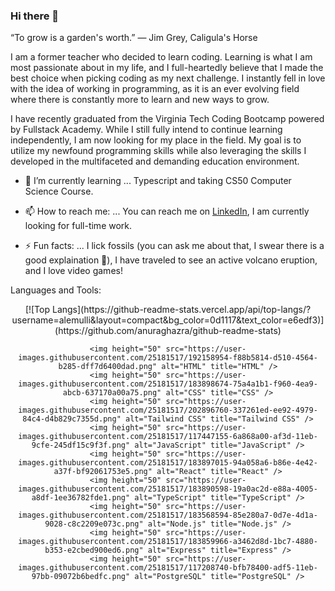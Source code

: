 ### Hi there 👋

<!--
**alemulli/alemulli** is a ✨ _special_ ✨ repository because its `README.md` (this file) appears on your GitHub profile.

Here are some ideas to get you started:

- 🔭 I’m currently working on ...
- 🌱 I’m currently learning ...
- 👯 I’m looking to collaborate on ...
- 🤔 I’m looking for help with ...
- 💬 Ask me about ...
- 📫 How to reach me: ...
- 😄 Pronouns: ...
- ⚡ Fun fact: ...
-->

“To grow is a garden's worth.” — Jim Grey, Caligula's Horse

I am a former teacher who decided to learn coding. Learning is what I am most passionate about in my life, and I full-heartedly believe that I made the best choice when picking coding as my next challenge. I instantly fell in love with the idea of working in programming, as it is an ever evolving field where there is constantly more to learn and new ways to grow. 

I have recently graduated from the Virginia Tech Coding Bootcamp powered by Fullstack Academy. While I still fully intend to continue learning independently, I am now looking for my place in the field. My goal is to utilize my newfound programming skills while also leveraging the skills I developed in the multifaceted and demanding education environment.

- 🌱 I’m currently learning ... Typescript and taking CS50 Computer Science Course. 

- 📫 How to reach me: ... You can reach me on <a href="https://www.linkedin.com/in/alexa-mullin/">LinkedIn</a>, I am currently looking for full-time work. 

- ⚡ Fun facts: ... I lick fossils (you can ask me about that, I swear there is a good explaination 🤪), I have traveled to see an active volcano eruption, and I love video games!

Languages and Tools:

<div align="center">
[![Top Langs](https://github-readme-stats.vercel.app/api/top-langs/?username=alemulli&layout=compact&bg_color=0d1117&text_color=e6edf3)](https://github.com/anuraghazra/github-readme-stats)


	<img height="50" src="https://user-images.githubusercontent.com/25181517/192158954-f88b5814-d510-4564-b285-dff7d6400dad.png" alt="HTML" title="HTML" />
	<img height="50" src="https://user-images.githubusercontent.com/25181517/183898674-75a4a1b1-f960-4ea9-abcb-637170a00a75.png" alt="CSS" title="CSS" />
	<img height="50" src="https://user-images.githubusercontent.com/25181517/202896760-337261ed-ee92-4979-84c4-d4b829c7355d.png" alt="Tailwind CSS" title="Tailwind CSS" />
	<img height="50" src="https://user-images.githubusercontent.com/25181517/117447155-6a868a00-af3d-11eb-9cfe-245df15c9f3f.png" alt="JavaScript" title="JavaScript" />
	<img height="50" src="https://user-images.githubusercontent.com/25181517/183897015-94a058a6-b86e-4e42-a37f-bf92061753e5.png" alt="React" title="React" />
	<img height="50" src="https://user-images.githubusercontent.com/25181517/183890598-19a0ac2d-e88a-4005-a8df-1ee36782fde1.png" alt="TypeScript" title="TypeScript" />
	<img height="50" src="https://user-images.githubusercontent.com/25181517/183568594-85e280a7-0d7e-4d1a-9028-c8c2209e073c.png" alt="Node.js" title="Node.js" />
	<img height="50" src="https://user-images.githubusercontent.com/25181517/183859966-a3462d8d-1bc7-4880-b353-e2cbed900ed6.png" alt="Express" title="Express" />
	<img height="50" src="https://user-images.githubusercontent.com/25181517/117208740-bfb78400-adf5-11eb-97bb-09072b6bedfc.png" alt="PostgreSQL" title="PostgreSQL" />
</div>
